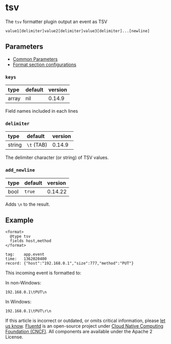 # tsv

The `tsv` formatter plugin output an event as TSV

```text
value1[delimiter]value2[delimiter]value3[delimiter]...[newline]
```

## Parameters

* [Common Parameters](../configuration/plugin-common-parameters.md)
* [Format section configurations](../configuration/format-section.md)

### `keys`

| type | default | version |
| :--- | :--- | :--- |
| array | nil | 0.14.9 |

Field names included in each lines

### `delimiter`

| type | default | version |
| :--- | :--- | :--- |
| string | `\t` \(TAB\) | 0.14.9 |

The delimiter character (or string) of TSV values.

### `add_newline`

| type | default | version |
| :--- | :--- | :--- |
| bool | `true` | 0.14.22 |

Adds `\n` to the result.

## Example

```
<format>
  @type tsv
  fields host,method
</format>
```

```text
tag:    app.event
time:   1362020400
record: {"host":"192.168.0.1","size":777,"method":"PUT"}
```

This incoming event is formatted to:

In non-Windows:

```text
192.168.0.1\tPUT\n
```

In Windows:

```text
192.168.0.1\tPUT\r\n
```

If this article is incorrect or outdated, or omits critical information, please [let us know](https://github.com/fluent/fluentd-docs-gitbook/issues?state=open). [Fluentd](http://www.fluentd.org/) is an open-source project under [Cloud Native Computing Foundation \(CNCF\)](https://cncf.io/). All components are available under the Apache 2 License.

